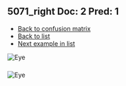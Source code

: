 ## 5071_right Doc: 2 Pred: 1
- [Back to confusion matrix](https://github.com/juliandewit/kaggle_retinopathy/blob/master/matrix.md)
- [Back to list](https://github.com/juliandewit/kaggle_retinopathy/blob/master/lists/21/list.md)
- [Next example in list](https://github.com/juliandewit/kaggle_retinopathy/blob/master/lists/21/51/5100_left.md)

![Eye](https://retinopaty.blob.core.windows.net/size1024/5071_right_2.jpeg)

### 

![Eye]()
